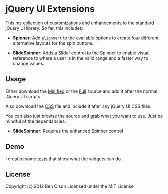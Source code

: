 jQuery UI Extensions
====================

This my collection of customizations and enhancements to the standard jQuery UI library.  So far, this
includes:

- **Spinner**: Add ```alignment``` to the available options to create four different alternative 
   layouts for the spin buttons.
   
- **SlideSpinner**: Adds a Slider control to the Spinner to enable visual reference to where
   a user is in the valid range and a faster way to change values.


## Usage

Either download the
[Minified](https://raw.github.com/bseth99/jquery-ui-extensions/master/bseth99-jquery-ui.min.js) or the 
[Full](https://raw.github.com/bseth99/jquery-ui-extensions/master/bseth99-jquery-ui.js) source and add it
after the normal jQuery UI scripts.

Also download the [CSS](https://raw.github.com/bseth99/jquery-ui-extensions/master/bseth99-jquery-ui.css)
file and include it after any jQuery UI CSS files.

You can also just browse the source and grab what you want to use.  Just be mindful of the dependancies:

- **SlideSpinner**: Requires the enhanced Spinner control

## Demo

I created some [tests](http://bseth99.github.com/jquery-ui-extensions/tests/visual/index.html) that
show what the widgets can do.  


## License

Copyright (c) 2012 Ben Olson
Licensed under the MIT License
